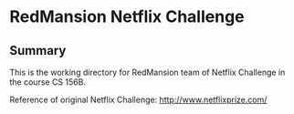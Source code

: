 # RedMansion Netflix Challenge

## Summary

This is the working directory for RedMansion team of Netflix Challenge in the course CS 156B.

Reference of original Netflix Challenge:
<http://www.netflixprize.com/>
